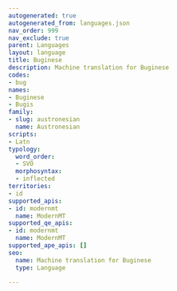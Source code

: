 ```yaml
---
autogenerated: true
autogenerated_from: languages.json
nav_order: 999
nav_exclude: true
parent: Languages
layout: language
title: Buginese
description: Machine translation for Buginese
codes:
- bug
names:
- Buginese
- Bugis
family:
- slug: austronesian
  name: Austronesian
scripts:
- Latn
typology:
  word_order:
  - SVO
  morphosyntax:
  - inflected
territories:
- id
supported_apis:
- id: modernmt
  name: ModernMT
supported_qe_apis:
- id: modernmt
  name: ModernMT
supported_ape_apis: []
seo:
  name: Machine translation for Buginese
  type: Language

---
```


